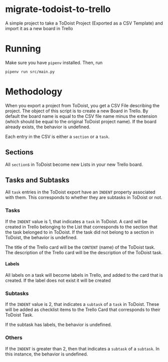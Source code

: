 # migrate-todoist-to-trello
A simple project to take a ToDoist Project (Exported as a CSV Template) and import it as a new board in Trello

# Running

Make sure you have `pipenv` installed. Then, run

```
pipenv run src/main.py
```

# Methodology

When you export a project from ToDoist, you get a CSV File describing the project. The object of this script is to create a new Board in Trello. By default the board name is equal to the CSV file name minus the extension (which should be equal to the original ToDoist project name). If the board already exists, the behavior is undefined.

Each entry in the CSV is either a `section` or a `task`.

## Sections

All `section`s in ToDoist become new Lists in your new Trello board.

## Tasks and Subtasks


All `task` entries in the ToDoist export have an `INDENT` property associated with them. This corresponds to whether they are subtasks in ToDoist or not.

### Tasks

If the `INDENT` value is 1, that indicates a `task` in ToDoist. A card will be created in Trello belonging to the List that corresponds to the section that the task belonged to in ToDoist. If the task did not belong to a section in ToDoist, the behavior is undefined.

The title of the Trello card will be the `CONTENT` (name) of the ToDoist task. The description of the Trello card will be the description of the ToDoist task.

#### Labels

All labels on a task will become labels in Trello, and added to the card that is created. If the label does not exist it will be created

### Subtasks

If the `INDENT` value is 2, that indicates a `subtask` of a `task` in ToDoist. These will be added as checklist items to the Trello Card that corresponds to their ToDoist Task.

If the subtask has labels, the behavior is undefined.

### Others

If the `INDENT` is greater than 2, then that indicates a `subtask` of a `subtask`. In this instance, the behavior is undefined.